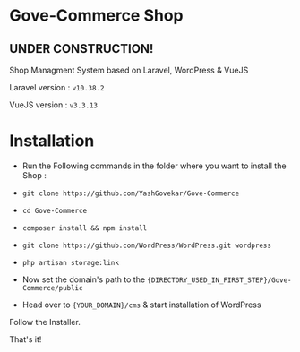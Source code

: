 # Gove-Commerce Shop

## UNDER CONSTRUCTION!
Shop Managment System based on Laravel, WordPress &amp; VueJS

Laravel version : `v10.38.2`

VueJS version   : `v3.3.13`

# Installation

- Run the Following commands in the folder where you want to install the Shop :

- `git clone https://github.com/YashGovekar/Gove-Commerce`

- `cd Gove-Commerce`

- `composer install && npm install`

- `git clone https://github.com/WordPress/WordPress.git wordpress`

- `php artisan storage:link`

- Now set the domain's path to the `{DIRECTORY_USED_IN_FIRST_STEP}/Gove-Commerce/public`

- Head over to `{YOUR_DOMAIN}/cms` &amp; start installation of WordPress

Follow the Installer.

That's it!

